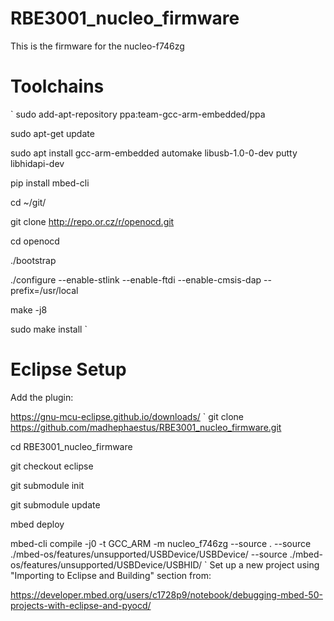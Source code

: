 # RBE3001_nucleo_firmware

This is the firmware for the nucleo-f746zg

# Toolchains
`
sudo add-apt-repository ppa:team-gcc-arm-embedded/ppa

sudo apt-get update

sudo apt install gcc-arm-embedded automake libusb-1.0-0-dev putty libhidapi-dev

pip install mbed-cli

cd ~/git/

git clone http://repo.or.cz/r/openocd.git

cd openocd

./bootstrap

./configure --enable-stlink --enable-ftdi --enable-cmsis-dap --prefix=/usr/local

make -j8

sudo make install
`

# Eclipse Setup

Add the plugin:

https://gnu-mcu-eclipse.github.io/downloads/
`
git clone https://github.com/madhephaestus/RBE3001_nucleo_firmware.git

cd RBE3001_nucleo_firmware

git checkout eclipse

git submodule init

git submodule update

mbed deploy

mbed-cli compile -j0 -t GCC_ARM -m nucleo_f746zg --source .  --source ./mbed-os/features/unsupported/USBDevice/USBDevice/  --source ./mbed-os/features/unsupported/USBDevice/USBHID/ 
`
Set up a new project using "Importing to Eclipse and Building" section from: 

https://developer.mbed.org/users/c1728p9/notebook/debugging-mbed-50-projects-with-eclipse-and-pyocd/


